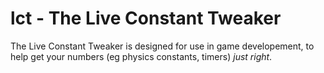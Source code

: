 lct - The Live Constant Tweaker
===============================

The Live Constant Tweaker is designed for use in game developement, to help get your numbers (eg physics constants, timers) _just right_.
